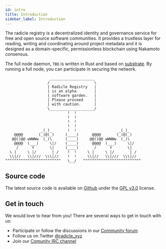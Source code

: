 ```yaml
---
id: intro
title: Introduction
sidebar_label: Introduction
---
```


The radicle registry is a decentralized identity and governance service for free and open source software communities. It provides a trustless layer for reading, writing and coordinating around project metadata and it is designed as a domain-specific, permissionless blockchain using Nakamoto consensus.

The full node daemon, `TBD` is written in Rust and based on [substrate](https://substrate.dev/). By running a full node, you can participate in securing the network.

```
					____________________
				   /                    \
				   | Radicle Registry   |
				   | is an alpha        |
				   | software garden.   |
				   | Please proceed     |
				   | with caution.      |
				   \____________________/
						    !  !
					     	!  !
						    !  !
						    !  !
                _(_)_       !  !                   _(_)_
    @@@@       (_)@(_)     (____)      @@@@       (_)@(_)
   @@()@@ wWWWw  (_)\      (____)     @@()@@ wWWWw  (_)\
    @@@@  (___)     \|/    (____)      @@@@  (___)     \|/
     /      Y       \|     (____)       /      Y       \|
  \ |     \ |/       | /    !  !     \ |     \ |/       | /
  \\|//   \\|///  \\\|//    !  !     \\|//   \\|///  \\\|//
^^^^^^^^^^^^^^^^^^^^^^^^^   \__/   ^^^^^^^^^^^^^^^^^^^^^^^^^^
```

## Source code
The latest source code is available on [Github](https://github.com/radicle-dev) under the [GPL v3.0](https://opensource.org/licenses/GPL-3.0) license.

## Get in touch

We would love to hear from you!
There are several ways to get in touch with us:

- Participate or follow the discussions in our <a href="https://radicle.community/" target="_blank">Community forum</a>
- Follow us on Twitter <a href="https://twitter.com/radicle_xyz" target="_blank">@radicle_xyz</a>
- Join our <a href="https://webchat.freenode.net/#radicle" target="_blank">Comunity IRC channel</a>
